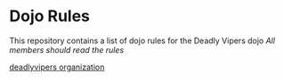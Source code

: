 Dojo Rules
==========

This repository contains a list of dojo rules for the Deadly Vipers dojo
*All members should read the rules*

[deadlyvipers organization](https://github.com/deadlyvipers)
